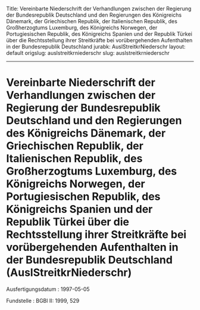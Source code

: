 Title: Vereinbarte Niederschrift der Verhandlungen zwischen der Regierung der Bundesrepublik
  Deutschland und den Regierungen des Königreichs Dänemark, der Griechischen Republik,
  der Italienischen Republik, des Großherzogtums Luxemburg, des Königreichs Norwegen,
  der Portugiesischen Republik, des Königreichs Spanien und der Republik Türkei über
  die Rechtsstellung ihrer Streitkräfte bei vorübergehenden Aufenthalten in der Bundesrepublik
  Deutschland
jurabk: AuslStreitkrNiederschr
layout: default
origslug: auslstreitkrniederschr
slug: auslstreitkrniederschr

---

# Vereinbarte Niederschrift der Verhandlungen zwischen der Regierung der Bundesrepublik Deutschland und den Regierungen des Königreichs Dänemark, der Griechischen Republik, der Italienischen Republik, des Großherzogtums Luxemburg, des Königreichs Norwegen, der Portugiesischen Republik, des Königreichs Spanien und der Republik Türkei über die Rechtsstellung ihrer Streitkräfte bei vorübergehenden Aufenthalten in der Bundesrepublik Deutschland (AuslStreitkrNiederschr)

Ausfertigungsdatum
:   1997-05-05

Fundstelle
:   BGBl II: 1999, 529

